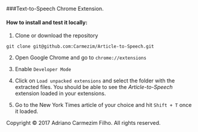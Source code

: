 ###Text-to-Speech Chrome Extension.

#### How to install and test it locally:

1. Clone or download the repository

`git clone git@github.com:Carmezim/Article-to-Speech.git`


2. Open Google Chrome and go to `chrome://extensions`


3. Enable `Developer Mode`


4. Click on `Load unpacked extensions` and select the folder with the extracted files.
You should be able to see the *Article-to-Speech* extension loaded in your extensions.


5. Go to the New York Times article of your choice and hit `Shift + T` once it loaded.


Copyright © 2017 Adriano Carmezim Filho. All rights reserved.
